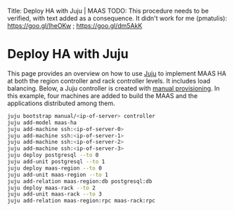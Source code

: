Title: Deploy HA with Juju | MAAS
TODO:  This procedure needs to be verified, with text added as a consequence. It didn't work for me (pmatulis): https://goo.gl/IheOKw ; https://goo.gl/dm5AkK


# Deploy HA with Juju

This page provides an overview on how to use [Juju][juju-site] to implement
MAAS HA at both the region controller and rack controller levels. It includes
load balancing. Below, a Juju controller is created with
[manual provisioning][juju-clouds-manual]. In this example, four machines are
added to build the MAAS and the applications distributed among them.

```bash
juju bootstrap manual/<ip-of-server> controller
juju add-model maas-ha
juju add-machine ssh:<ip-of-server-0>
juju add-machine ssh:<ip-of-server-1>
juju add-machine ssh:<ip-of-server-2>
juju add-machine ssh:<ip-of-server-3>
juju deploy postgresql --to 0
juju add-unit postgresql --to 1
juju deploy maas-region --to 0
juju add-unit maas-region --to 1
juju add-relation maas-region:db postgresql:db
juju deploy maas-rack --to 2
juju add-unit maas-rack --to 3
juju add-relation maas-region:rpc maas-rack:rpc
```


<!-- LINKS -->
[juju-site]: https://jujucharms.com/docs
[juju-clouds-manual]: https://jujucharms.com/docs/stable/clouds-manual
